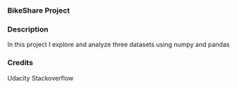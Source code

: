 ### BikeShare Project


### Description
In this project I explore and analyze three datasets using numpy and pandas

### Credits
Udacity
Stackoverflow

